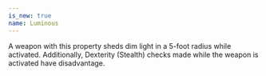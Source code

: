 ```yaml
---
is_new: true
name: Luminous
---
```

A weapon with this property sheds dim light in a 5-foot radius while activated. Additionally, Dexterity (Stealth) checks made while the weapon is activated have disadvantage. 